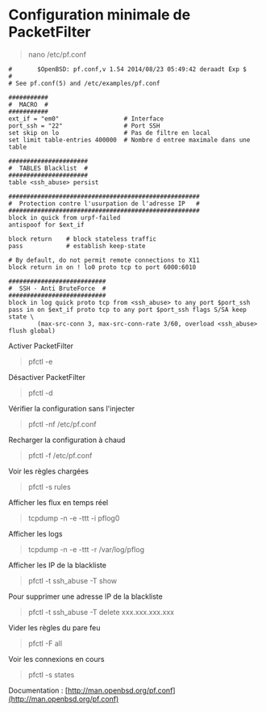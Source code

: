 # Configuration minimale de PacketFilter

> nano /etc/pf.conf

```
#       $OpenBSD: pf.conf,v 1.54 2014/08/23 05:49:42 deraadt Exp $
#
# See pf.conf(5) and /etc/examples/pf.conf

###########
#  MACRO  #
###########
ext_if = "em0"                  # Interface
port_ssh = "22"                 # Port SSH
set skip on lo                  # Pas de filtre en local
set limit table-entries 400000  # Nombre d entree maximale dans une table

######################
#  TABLES Blacklist  #
######################
table <ssh_abuse> persist

#####################################################
#  Protection contre l'usurpation de l'adresse IP   #
#####################################################
block in quick from urpf-failed
antispoof for $ext_if

block return    # block stateless traffic
pass            # establish keep-state

# By default, do not permit remote connections to X11
block return in on ! lo0 proto tcp to port 6000:6010

###########################
#  SSH - Anti BruteForce  #
###########################
block in log quick proto tcp from <ssh_abuse> to any port $port_ssh
pass in on $ext_if proto tcp to any port $port_ssh flags S/SA keep state \
        (max-src-conn 3, max-src-conn-rate 3/60, overload <ssh_abuse> flush global)
```

Activer PacketFilter
> pfctl -e

Désactiver PacketFilter
> pfctl -d

Vérifier la configuration sans l'injecter
> pfctl -nf /etc/pf.conf

Recharger la configuration à chaud
> pfctl -f /etc/pf.conf

Voir les règles chargées
> pfctl -s rules

Afficher les flux en temps réel
> tcpdump -n -e -ttt -i pflog0

Afficher les logs
> tcpdump -n -e -ttt -r /var/log/pflog

Afficher les IP de la blackliste
> pfctl -t ssh_abuse -T show

Pour supprimer une adresse IP de la blackliste
> pfctl -t ssh_abuse -T delete xxx.xxx.xxx.xxx

Vider les règles du pare feu
> pfctl -F all

Voir les connexions en cours
> pfctl -s states

Documentation : [http://man.openbsd.org/pf.conf](http://man.openbsd.org/pf.conf)
